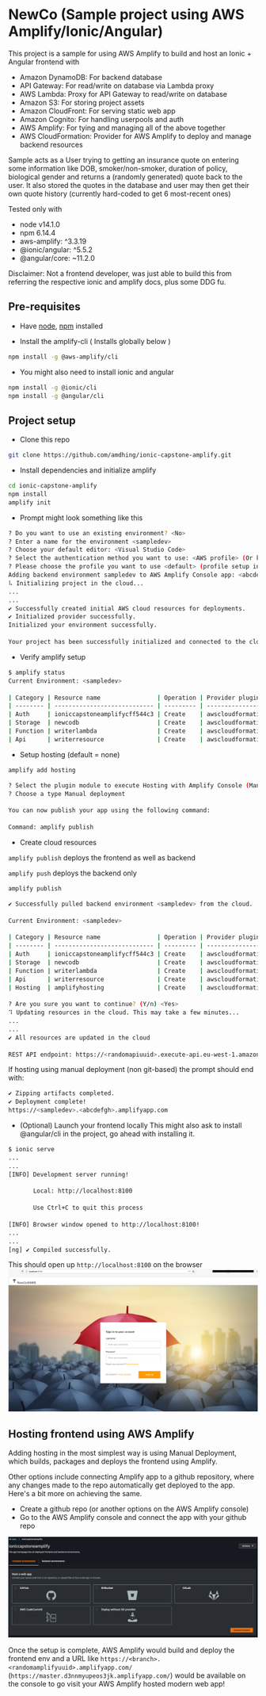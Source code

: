 # NewCo (Sample project using AWS Amplify/Ionic/Angular) 

This project is a sample for using AWS Amplify to build and host an Ionic + Angular frontend with 
- Amazon DynamoDB: For backend database
- API Gateway: For read/write on database via Lambda proxy
- AWS Lambda: Proxy for API Gateway to read/write on database
- Amazon S3: For storing project assets
- Amazon CloudFront: For serving static web app
- Amazon Cognito: For handling userpools and auth
- AWS Amplify: For tying and managing all of the above together
- AWS CloudFormation: Provider for AWS Amplify to deploy and manage backend resources

Sample acts as a User trying to getting an insurance quote on entering some information like DOB, smoker/non-smoker, duration of policy, biological gender and returns a (randomly generated) quote back to the user. It also stored the quotes in the database and user may then get their own quote history (currently hard-coded to get 6 most-recent ones)

Tested only with
- node v14.1.0
- npm 6.14.4
- aws-amplify: ^3.3.19
- @ionic/angular: ^5.5.2
- @angular/core: ~11.2.0

Disclaimer: Not a frontend developer, was just able to build this from referring the respective ionic and amplify docs, plus some DDG fu.

## Pre-requisites 
- Have [node](https://nodejs.dev/learn/how-to-install-nodejs), [npm](https://www.npmjs.com/get-npm) installed

- Install the amplify-cli ( Installs globally below )

```bash
npm install -g @aws-amplify/cli
```

- You might also need to install ionic and angular

```bash
npm install -g @ionic/cli
npm install -g @angular/cli
```

## Project setup

- Clone this repo

```bash
git clone https://github.com/amdhing/ionic-capstone-amplify.git
```

- Install dependencies and initialize amplify

```bash
cd ionic-capstone-amplify
npm install
amplify init
```
- Prompt might look something like this
```bash
? Do you want to use an existing environment? <No>
? Enter a name for the environment <sampledev>
? Choose your default editor: <Visual Studio Code>
? Select the authentication method you want to use: <AWS profile> (Or keys as you prefer)
? Please choose the profile you want to use <default> (profile setup in ~.aws/config)
Adding backend environment sampledev to AWS Amplify Console app: <abcdef123>
⠧ Initializing project in the cloud...
...
...
✔ Successfully created initial AWS cloud resources for deployments.
✔ Initialized provider successfully.
Initialized your environment successfully.

Your project has been successfully initialized and connected to the cloud!
```

- Verify amplify setup

```bash
$ amplify status
Current Environment: <sampledev>

| Category | Resource name                | Operation | Provider plugin   |
| -------- | ---------------------------- | --------- | ----------------- |
| Auth     | ioniccapstoneamplifycff544c3 | Create    | awscloudformation |
| Storage  | newcodb                      | Create    | awscloudformation |
| Function | writerlambda                 | Create    | awscloudformation |
| Api      | writerresource               | Create    | awscloudformation |
```
- Setup hosting (default = none)

```bash
amplify add hosting
```
```bash
? Select the plugin module to execute Hosting with Amplify Console (Managed hosting with custom domains, Continuous deployment)
? Choose a type Manual deployment

You can now publish your app using the following command:

Command: amplify publish
```

- Create cloud resources

`amplify publish` deploys the frontend as well as backend

`amplify push` deploys the backend only 

```bash
amplify publish
```

```bash
✔ Successfully pulled backend environment <sampledev> from the cloud.

Current Environment: <sampledev>

| Category | Resource name                | Operation | Provider plugin   |
| -------- | ---------------------------- | --------- | ----------------- |
| Auth     | ioniccapstoneamplifycff544c3 | Create    | awscloudformation |
| Storage  | newcodb                      | Create    | awscloudformation |
| Function | writerlambda                 | Create    | awscloudformation |
| Api      | writerresource               | Create    | awscloudformation |
| Hosting  | amplifyhosting               | Create    | awscloudformation |

? Are you sure you want to continue? (Y/n) <Yes>
⠹ Updating resources in the cloud. This may take a few minutes...
...
...
✔ All resources are updated in the cloud

REST API endpoint: https://<randomapiuuid>.execute-api.eu-west-1.amazonaws.com/<sampledev>
```
If hosting using manual deployment (non git-based) the prompt should end with:
```bash
✔ Zipping artifacts completed.
✔ Deployment complete!
https://<sampledev>.<abcdefgh>.amplifyapp.com
```

- (Optional) Launch your frontend locally
This might also ask to install @angular/cli in the project, go ahead with installing it.

```bash
$ ionic serve
...
...
[INFO] Development server running!

       Local: http://localhost:8100

       Use Ctrl+C to quit this process

[INFO] Browser window opened to http://localhost:8100!
...
...
[ng] ✔ Compiled successfully.
```

This should open up `http://localhost:8100` on the browser
    ![Landing View](/docs/img/ionic-serve-browser-page.png)

## Hosting frontend using AWS Amplify

Adding hosting in the most simplest way is using Manual Deployment, which builds, packages and deploys the frontend using Amplify.

Other options include connecting Amplify app to a github repository, where any changes made to the repo automatically get deployed to the app. Here's a bit more on achieving the same.

- Create a github repo (or another options on the AWS Amplify console)
- Go to the AWS Amplify console and connect the app with your github repo

![AWS Amplify](/docs/img/aws-amplify-setup-frontend.png)

Once the setup is complete, AWS Amplify would build and deploy the frontend env and a URL like `https://<branch>.<randomamplifyuuid>.amplifyapp.com/` (`https://master.d3nnmyupeos3jk.amplifyapp.com/`) would be available on the console to go visit your AWS Amplify hosted modern web app!